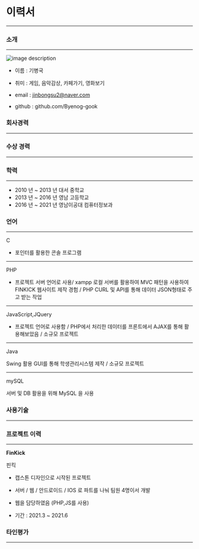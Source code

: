 # 이력서
___

### 소개
___

![image description](https://user-images.githubusercontent.com/67180384/124925451-69560400-e037-11eb-97d0-a3955c8dec30.jpg)


- 이름 : 기병국

- 취미 : 게임, 음악감상, 카페가기, 영화보기

- email : jinbongsu2@naver.com

- github : github.com/Byenog-gook

### 회사경력
___

### 수상 경력
___

### 학력
___

- 2010 년 ~ 2013 년 대서 중학교
- 2013 년 ~ 2016 년 영남 고등학교
- 2016 년 ~ 2021 년 영남이공대 컴퓨터정보과

### 언어
___

C
- 포인터를 활용한 콘솔 프로그램
___

PHP
- 프로젝트 서버 언어로 사용/ xampp 로컬 서버를 활용하여
MVC 패턴을 사용하여 FINKICK 웹사이트 제작 경험 / PHP CURL 및  API를 통해 데이터 JSON형태로 주고 받는 작업

___

JavaScript,JQuery

- 프로젝트 언어로 사용함 / PHP에서 처리한 데이터를 프론트에서 AJAX를 통해 활용해보았음 / 소규모 프로젝트

___

Java

Swing 활용 GUI를 통해 학생관리시스템 제작 / 소규모 프로젝트

___

mySQL

서버 및 DB 활용을 위해 MySQL 을 사용


### 사용기술

___

### 프로젝트 이력

___

**FinKick**

핀킥

- 캡스톤 디자인으로 시작된 프로젝트

- 서버 / 웹 / 안드로이드 / IOS 로 파트를 나눠 팀원 4명이서 개발

- 웹을 담당하였음 (PHP,JS를 사용)

- 기간 : 2021.3 ~ 2021.6

### 타인평가

___










